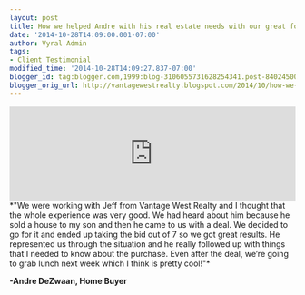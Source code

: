 ```yaml
---
layout: post
title: How we helped Andre with his real estate needs with our great follow up
date: '2014-10-28T14:09:00.001-07:00'
author: Vyral Admin
tags:
- Client Testimonial
modified_time: '2014-10-28T14:09:27.837-07:00'
blogger_id: tag:blogger.com,1999:blog-3106055731628254341.post-8402450091885402389
blogger_orig_url: http://vantagewestrealty.blogspot.com/2014/10/how-we-helped-andre-dezwaan.html
---
```


<iframe frameborder="no" height="166" scrolling="no" src="https://w.soundcloud.com/player/?url=https%3A//api.soundcloud.com/tracks/174284587&amp;color=ff5500&amp;auto_play=false&amp;hide_related=false&amp;show_comments=true&amp;show_user=true&amp;show_reposts=false" width="100%"></iframe>
*"We were working with Jeff from Vantage West Realty and I thought that the whole experience was very good. We had heard about him because he sold a house to my son and then he came to us with a deal. We decided to go for it and ended up taking the bid out of 7 so we got great results. He represented us through the situation and he really followed up with things that I needed to know about the purchase. Even after the deal, we’re going to grab lunch next week which I think is pretty cool!"* 

**-Andre DeZwaan, Home Buyer**
